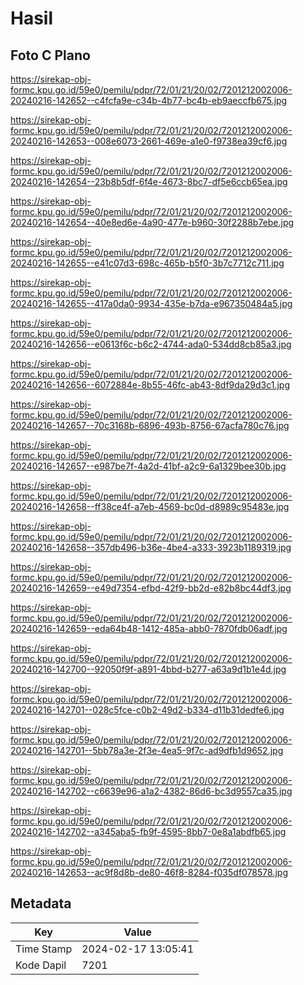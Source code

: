 # Hasil

## Foto C Plano

https://sirekap-obj-formc.kpu.go.id/59e0/pemilu/pdpr/72/01/21/20/02/7201212002006-20240216-142652--c4fcfa9e-c34b-4b77-bc4b-eb9aeccfb675.jpg

https://sirekap-obj-formc.kpu.go.id/59e0/pemilu/pdpr/72/01/21/20/02/7201212002006-20240216-142653--008e6073-2661-469e-a1e0-f9738ea39cf6.jpg

https://sirekap-obj-formc.kpu.go.id/59e0/pemilu/pdpr/72/01/21/20/02/7201212002006-20240216-142654--23b8b5df-6f4e-4673-8bc7-df5e6ccb65ea.jpg

https://sirekap-obj-formc.kpu.go.id/59e0/pemilu/pdpr/72/01/21/20/02/7201212002006-20240216-142654--40e8ed6e-4a90-477e-b960-30f2288b7ebe.jpg

https://sirekap-obj-formc.kpu.go.id/59e0/pemilu/pdpr/72/01/21/20/02/7201212002006-20240216-142655--e41c07d3-698c-465b-b5f0-3b7c7712c711.jpg

https://sirekap-obj-formc.kpu.go.id/59e0/pemilu/pdpr/72/01/21/20/02/7201212002006-20240216-142655--417a0da0-9934-435e-b7da-e967350484a5.jpg

https://sirekap-obj-formc.kpu.go.id/59e0/pemilu/pdpr/72/01/21/20/02/7201212002006-20240216-142656--e0613f6c-b6c2-4744-ada0-534dd8cb85a3.jpg

https://sirekap-obj-formc.kpu.go.id/59e0/pemilu/pdpr/72/01/21/20/02/7201212002006-20240216-142656--6072884e-8b55-46fc-ab43-8df9da29d3c1.jpg

https://sirekap-obj-formc.kpu.go.id/59e0/pemilu/pdpr/72/01/21/20/02/7201212002006-20240216-142657--70c3168b-6896-493b-8756-67acfa780c76.jpg

https://sirekap-obj-formc.kpu.go.id/59e0/pemilu/pdpr/72/01/21/20/02/7201212002006-20240216-142657--e987be7f-4a2d-41bf-a2c9-6a1329bee30b.jpg

https://sirekap-obj-formc.kpu.go.id/59e0/pemilu/pdpr/72/01/21/20/02/7201212002006-20240216-142658--ff38ce4f-a7eb-4569-bc0d-d8989c95483e.jpg

https://sirekap-obj-formc.kpu.go.id/59e0/pemilu/pdpr/72/01/21/20/02/7201212002006-20240216-142658--357db496-b36e-4be4-a333-3923b1189319.jpg

https://sirekap-obj-formc.kpu.go.id/59e0/pemilu/pdpr/72/01/21/20/02/7201212002006-20240216-142659--e49d7354-efbd-42f9-bb2d-e82b8bc44df3.jpg

https://sirekap-obj-formc.kpu.go.id/59e0/pemilu/pdpr/72/01/21/20/02/7201212002006-20240216-142659--eda64b48-1412-485a-abb0-7870fdb06adf.jpg

https://sirekap-obj-formc.kpu.go.id/59e0/pemilu/pdpr/72/01/21/20/02/7201212002006-20240216-142700--92050f9f-a891-4bbd-b277-a63a9d1b1e4d.jpg

https://sirekap-obj-formc.kpu.go.id/59e0/pemilu/pdpr/72/01/21/20/02/7201212002006-20240216-142701--028c5fce-c0b2-49d2-b334-d11b31dedfe6.jpg

https://sirekap-obj-formc.kpu.go.id/59e0/pemilu/pdpr/72/01/21/20/02/7201212002006-20240216-142701--5bb78a3e-2f3e-4ea5-9f7c-ad9dfb1d9652.jpg

https://sirekap-obj-formc.kpu.go.id/59e0/pemilu/pdpr/72/01/21/20/02/7201212002006-20240216-142702--c6639e96-a1a2-4382-86d6-bc3d9557ca35.jpg

https://sirekap-obj-formc.kpu.go.id/59e0/pemilu/pdpr/72/01/21/20/02/7201212002006-20240216-142702--a345aba5-fb9f-4595-8bb7-0e8a1abdfb65.jpg

https://sirekap-obj-formc.kpu.go.id/59e0/pemilu/pdpr/72/01/21/20/02/7201212002006-20240216-142653--ac9f8d8b-de80-46f8-8284-f035df078578.jpg


## Metadata

| Key        | Value               |
| ---------- | ------------------- |
| Time Stamp | 2024-02-17 13:05:41 |
| Kode Dapil | 7201                |



